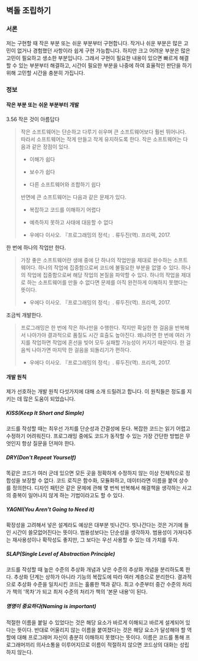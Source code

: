 ## 벽돌 조립하기
### 서론

저는 구현할 때 작은 부분 또는 쉬운 부분부터 구현합니다. 작거나 쉬운 부분은 많은 고민이 없거나 경험했던 사항이라 쉽게 구현 가능합니다. 하지만 크고 어려운 부분은 많은 고민이 필요하고 생소한 부분입니다. 그래서 구현이 필요한 내용이 있으면 빠르게 해결할 수 있는 부분부터 해결하고, 시간이 필요한 부분을 나중에 하여 효율적인 판단을 하기 위해 고민할 시간을 충분히 가집니다.

### 정보

#### 작은 부분 또는 쉬운 부분부터 개발

3.56 작은 것이 아름답다

> 작은 소프트웨어는 단순하고 다루기 쉬우며 큰 소프트웨어보다 훨씬 뛰어나다. 따라서 소프트웨어는 작게 만들고 작게 유지하도록 한다.
> 작은 소프트웨어는 다음과 같은 장점이 있다.
>
> - 이해가 쉽다
>
> - 보수가 쉽다
>
> - 다른 소프트웨어와 조합하기 쉽다
>
> 반면에 큰 소프트웨어는 다음과 같은 문제가 있다.
>
> - 복잡하고 코드를 이해하기 어렵다
>
> - 예측하지 못하고 사태에 대응할 수 없다
>
>   
>
> - 우에다 이사오. 『프로그래밍의 정석』. 류두진(역). 프리렉, 2017.

한 번에 하나의 작업만 한다.

> 가장 좋은 소프트웨어란 생애 중에 단 하나의 작업만을 제대로 완수하는 소프트웨어다. 하나의 작업에 집중함으로써 코드에 불필요한 부분을 없앨 수 있다. 하나의 작업에 집중함으로써 해당 작업의 본질을 파악할 수 있다. 하나의 작업을 제대로 하는 소프트웨어를 만들 수 없다면 문제를 아직 완전하게 이해하지 못했다는 뜻이다.
>
> - 우에다 이사오. 『프로그래밍의 정석』. 류두진(역). 프리렉, 2017.

조금씩 개발한다.

> 프로그래밍은 한 번에 작은 하나만을 수행한다. 작지만 확실한 한 걸음을 반복해서 나아가야 결과적으로 품질도 시간 효츌도 높아진다. 왜냐하면 한 번에 여러 가지를 작업하면 작업에 혼선을 빚어 모두 실패할 가능성이 커지기 때문이다. 한 걸음씩 나아가면 마지막 한 걸음을 되돌리기가 편하다.
>
> - 우에다 이사오. 『프로그래밍의 정석』. 류두진(역). 프리렉, 2017.

#### 개발 원칙

제가 선호하는 개발 원칙 다섯가지에 대해 소개 드릴려고 합니다. 이 원칙들은 정도를 지키는 데 많은 도움이 되었습니다.

##### KISS(Keep It Short and Simple)

코드를 작성할 때는 최우선 가치를 단순성과 간결성에 둔다. 복잡한 코드는 읽기 어렵고 수정하기 어려워진다. 프로그래밍 중에도 코드가 동작할 수 있는 가장 간단한 방법은 무엇인지 항상 질문을 던져야 한다.

##### DRY(Don't Repeat Yourself)

똑같은 코드가 여러 군데 있으면 모든 곳을 정확하게 수정하지 않는 이상 전체적으로 정합성을 보장할 수 없다. 코드 로직은 함수화, 모듈화하고, 데이터라면 이름을 붙여 상수를 정의한다.
디자인 패턴은 같은 문제에 관해 몇 번씩 반복해서 해결책을 생각하는 사고의 중복이 일어나지 않게 하는 기법이라고도 할 수 있다.

##### YAGNI(You Aren't Going to Need it)

확장성을 고려해서 넣은 설계라도 예상은 대부분 빗나간다. 빗나간다는 것은 거기에 들인 시간이 쓸모없어진다는 뜻이다. 범용성보다는 단순성을 생각하자. 범용성이 가져다주는 재사용성이나 확작성도 좋지만, 그 보다는 우선 사용할 수 있는 데 가치를 두자. 

##### SLAP(Single Level of Abstraction Principle)

코드를 작성할 때 높은 수준의 추상화 개념과 낮은 수준의 추상화 개념을 분리하도록 한다. 추상화 단계는 상하가 아니라 기능의 복잡도에 따라 여러 계층으로 분리한다. 결과적으로 추상화 수준을 일치시킨 코드는 훌륭한 책과 같다. 최고 수준부터 중간 수준의 처리가 책의 '목차'가 되고 최저 수준의 처리가 책의 '본문 내용'이 된다.

##### 명명이 중요하다(Naming is important)

적절한 이름을 붙일 수 있었다는 것은 해당 요소가 바르게 이해되고 바르게 설계되어 있다는 뜻이다. 반대로 어울리지 않는 이름을 붙여졌다는 것은 해당 요소가 달성해야 할 역할에 대해 프로그래머 자신이 충분히 이해하지 못했다는 뜻이다.
이름은 코드를 통해 프로그래머끼리 의사소통을 이루어지므로 이름이 적절하지 않으면 코드상의 대화는 성립하지 않는다.